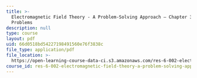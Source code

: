```yaml
---
title: >-
  Electromagnetic Field Theory - A Problem-Solving Approach – Chapter 3:
  Problems
description: null
type: course
layout: pdf
uid: 66d0518bd54227198491560e76f3838c
file_type: application/pdf
file_location: >-
  https://open-learning-course-data-ci.s3.amazonaws.com/res-6-002-electromagnetic-field-theory-a-problem-solving-approach-spring-2008/66d0518bd54227198491560e76f3838c_MITRES_6_002S08_chp03_pset.pdf
course_id: res-6-002-electromagnetic-field-theory-a-problem-solving-approach-spring-2008
---
```


